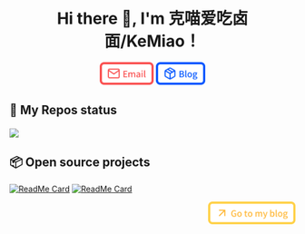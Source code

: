 <h1 align="center">Hi there 👋, I'm 克喵爱吃卤面/KeMiao！</h1>

<p align="center">
  <a href="mailto:me@mail.kemeow.top"><img height="40" src="./.images/email.svg" /></a>
  <a href="https://hao.kemeow.top"><img height="40" src="./.images/blog.svg" /></a>
</p>

## 🎒 My Repos status

<a href="https://github.com/kemiaofxjun/github-readme-stats"><img align="center" src="https://github-readme-stats.vercel.app/api?username=kemiaofxjun&show_icons=true&theme=radical" style="max-width:100%;"></a>

## 📦 Open source projects

[![ReadMe Card](https://github-readme-stats.vercel.app/api/pin/?username=kemiaofxjun&repo=kemiaofxjun-NotionNext&theme=dark)](https://github.com/kemiaofxjun/kemiaofxjun-NotionNext) [![ReadMe Card](https://github-readme-stats.vercel.app/api/pin/?username=wallleap&repo=plain&theme=dark)](https://github.com/wallleap/plain)

<!-- These are built by [github-readme-stats](https:github.com/anuraghazra/github-readme-stats) -->

<p align="right">
<a href="https://hao.kemeow.top"><img height="40" src="./.images/goto.svg" /></a>
</p>
